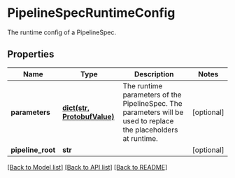 # PipelineSpecRuntimeConfig

The runtime config of a PipelineSpec.
## Properties
Name | Type | Description | Notes
------------ | ------------- | ------------- | -------------
**parameters** | [**dict(str, ProtobufValue)**](ProtobufValue.md) | The runtime parameters of the PipelineSpec. The parameters will be used to replace the placeholders at runtime. | [optional] 
**pipeline_root** | **str** |  | [optional] 

[[Back to Model list]](../README.md#documentation-for-models) [[Back to API list]](../README.md#documentation-for-api-endpoints) [[Back to README]](../README.md)



